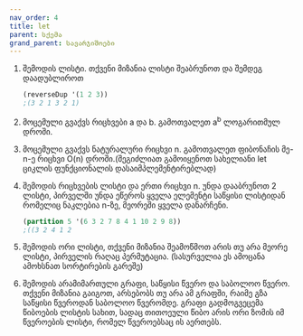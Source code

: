 ```yaml
---
nav_order: 4
title: let
parent: სქემა
grand_parent: სავარჯიშოები
---
```


1. შემოდის ლისტი. თქვენი მიზანია ლისტი შეაბრუნოთ და შემდეგ დაადუბლიროთ 
 
    ```Scheme
    (reverseDup '(1 2 3)) 
    ;(3 2 1 3 2 1)
    ```

2. მოცემული გვაქვს რიცხვები a და b. გამოთვალეთ a<sup>b</sup> ლოგარითმულ დროში.

3. მოცემული გვაქვს ნატურალური რიცხვი n. გამოთვალეთ ფიბონაჩის მე-n-ე რიცხვი O(n) დროში.(შეგიძლიათ გამოიყენოთ სახელიანი let ციკლის ფუნქციონალის დასაიმპლემენტირებლად)

4. შემოდის რიცხვების ლისტი და ერთი რიცხვი n. უნდა დააბრუნოთ 2 ლისტი, პირველში უნდა ეწეროს ყველა ელემენტი საწყისი ლისტიდან რომელიც ნაკლებია n-ზე, მეორეში ყველა დანარჩენი.
    ```Scheme
    (partition 5 '(6 3 2 7 8 4 1 10 2 9 8))
    ;((3 2 4 1 2

5. შემოდის ორი ლისტი, თქვენი მიზანია შეამოწმოთ არის თუ არა მეორე ლისტი, პირველის რაღაც პერმუტაცია. (სასურველია ეს ამოცანა ამოხსნათ სორტირების გარეშე)

6. შემოდის არამიმართული გრაფი, საწყისი წვერო და საბოლოო წვერო. თქვენი მიზანია გაიგოთ, არსებობს თუ არა ამ გრაფში, რაიმე გზა საწყისი წვეროდან საბოლოო წვერომდე. გრაფი გადმოგვეცემა წიბოების ლისტის სახით, სადაც თითოეული წიბო არის ორი ზომის იმ წვეროების ლისტი, რომელ წვეროებსაც ის აერთებს.  